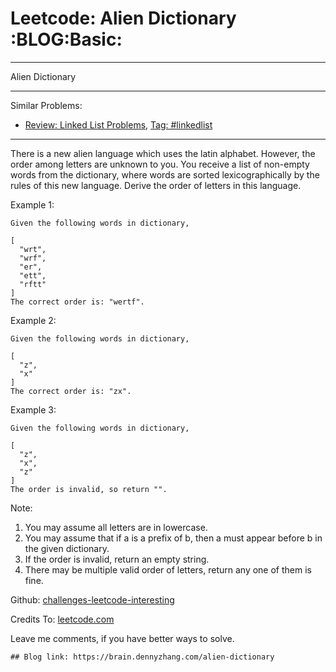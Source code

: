 # Leetcode: Alien Dictionary     :BLOG:Basic:


---

Alien Dictionary  

---

Similar Problems:  

-   [Review: Linked List Problems](https://brain.dennyzhang.com/review-linkedlist), [Tag: #linkedlist](https://brain.dennyzhang.com/tag/linkedlist)

---

There is a new alien language which uses the latin alphabet. However, the order among letters are unknown to you. You receive a list of non-empty words from the dictionary, where words are sorted lexicographically by the rules of this new language. Derive the order of letters in this language.  

Example 1:  

    Given the following words in dictionary,
    
    [
      "wrt",
      "wrf",
      "er",
      "ett",
      "rftt"
    ]
    The correct order is: "wertf".

Example 2:  

    Given the following words in dictionary,
    
    [
      "z",
      "x"
    ]
    The correct order is: "zx".

Example 3:  

    Given the following words in dictionary,
    
    [
      "z",
      "x",
      "z"
    ]
    The order is invalid, so return "".

Note:  

1.  You may assume all letters are in lowercase.
2.  You may assume that if a is a prefix of b, then a must appear before b in the given dictionary.
3.  If the order is invalid, return an empty string.
4.  There may be multiple valid order of letters, return any one of them is fine.

Github: [challenges-leetcode-interesting](https://github.com/DennyZhang/challenges-leetcode-interesting/tree/master/alien-dictionary)  

Credits To: [leetcode.com](https://leetcode.com/problems/alien-dictionary/description/)  

Leave me comments, if you have better ways to solve.  

    ## Blog link: https://brain.dennyzhang.com/alien-dictionary